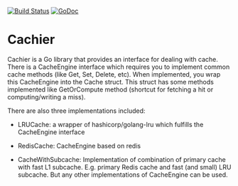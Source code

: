 [![Build Status](https://travis-ci.org/tynovsky/cachier.svg?branch=master)](https://travis-ci.org/tynovsky/cachier)
[![GoDoc](https://godoc.org/github.com/tynovsky/cachier?status.svg)](https://godoc.org/github.com/tynovsky/cachier)

# Cachier

Cachier is a Go library that provides an interface for dealing with cache.
There is a CacheEngine interface which requires you to implement common cache
methods (like Get, Set, Delete, etc). When implemented, you wrap this
CacheEngine into the Cache struct. This struct has some methods implemented
like GetOrCompute method (shortcut for fetching a hit or computing/writing
a miss).

There are also three implementations included:

 - LRUCache: a wrapper of hashicorp/golang-lru which fulfills the CacheEngine
   interface

 - RedisCache: CacheEngine based on redis

 - CacheWithSubcache: Implementation of combination of primary cache with fast
   L1 subcache. E.g. primary Redis cache and fast (and small) LRU subcache.
   But any other implementations of CacheEngine can be used.
